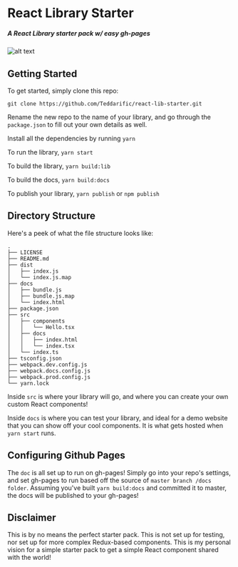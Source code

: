 # React Library Starter

##### A React Library starter pack w/ easy gh-pages

![alt text](https://img.shields.io/github/license/teddarific/react-lib-starter.svg 'MIT License')

## Getting Started

To get started, simply clone this repo:

```
git clone https://github.com/Teddarific/react-lib-starter.git
```

Rename the new repo to the name of your library, and go through the `package.json` to fill out your own details as well.

Install all the dependencies by running
`yarn`

To run the library, `yarn start`

To build the library, `yarn build:lib`

To build the docs, `yarn build:docs`

To publish your library, `yarn publish` or `npm publish`

## Directory Structure

Here's a peek of what the file structure looks like:

```
.
├── LICENSE
├── README.md
├── dist
│   ├── index.js
│   └── index.js.map
├── docs
│   ├── bundle.js
│   ├── bundle.js.map
│   └── index.html
├── package.json
├── src
│   ├── components
│   │   └── Hello.tsx
│   ├── docs
│   │   ├── index.html
│   │   └── index.tsx
│   └── index.ts
├── tsconfig.json
├── webpack.dev.config.js
├── webpack.docs.config.js
├── webpack.prod.config.js
└── yarn.lock
```

Inside `src` is where your library will go, and where you can create your own custom React components!

Inside `docs` is where you can test your library, and ideal for a demo website that you can show off your cool components. It is what gets hosted when `yarn start` runs.

## Configuring Github Pages

The `doc` is all set up to run on gh-pages! Simply go into your repo's settings, and set gh-pages to run based off the source of `master branch /docs folder`. Assuming you've built `yarn build:docs` and committed it to master, the docs will be published to your gh-pages!

## Disclaimer

This is by no means the perfect starter pack. This is not set up for testing, nor set up for more complex Redux-based components. This is my personal vision for a simple starter pack to get a simple React component shared with the world!
